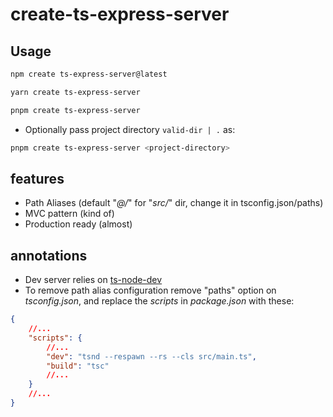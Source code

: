 # create-ts-express-server

## Usage

```bash
npm create ts-express-server@latest

yarn create ts-express-server

pnpm create ts-express-server
```

- Optionally pass project directory `valid-dir | .` as:

```bash
pnpm create ts-express-server <project-directory>
```

## features

- Path Aliases (default "_@/_" for "_src/_" dir, change it in tsconfig.json/paths)
- MVC pattern (kind of)
- Production ready (almost)

## annotations

- Dev server relies on [ts-node-dev](https://www.npmjs.com/package/ts-node-dev)
- To remove path alias configuration remove "paths" option on _tsconfig.json_, and replace the _scripts_ in _package.json_ with these:

```json
{
	//...
	"scripts": {
		//...
		"dev": "tsnd --respawn --rs --cls src/main.ts",
		"build": "tsc"
		//...
	}
	//...
}
```
